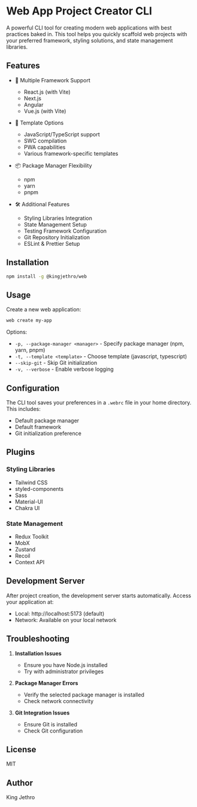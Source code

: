 # Web App Project Creator CLI

A powerful CLI tool for creating modern web applications with best practices baked in. This tool helps you quickly scaffold web projects with your preferred framework, styling solutions, and state management libraries.

## Features

- 🚀 Multiple Framework Support
  - React.js (with Vite)
  - Next.js
  - Angular
  - Vue.js (with Vite)

- 🎨 Template Options
  - JavaScript/TypeScript support
  - SWC compilation
  - PWA capabilities
  - Various framework-specific templates

- 📦 Package Manager Flexibility
  - npm
  - yarn
  - pnpm

- 🛠️ Additional Features
  - Styling Libraries Integration
  - State Management Setup
  - Testing Framework Configuration
  - Git Repository Initialization
  - ESLint & Prettier Setup

## Installation

```bash
npm install -g @kingjethro/web
```

## Usage

Create a new web application:

```bash
web create my-app
```

Options:
- `-p, --package-manager <manager>` - Specify package manager (npm, yarn, pnpm)
- `-t, --template <template>` - Choose template (javascript, typescript)
- `--skip-git` - Skip Git initialization
- `-v, --verbose` - Enable verbose logging

## Configuration

The CLI tool saves your preferences in a `.webrc` file in your home directory. This includes:
- Default package manager
- Default framework
- Git initialization preference

## Plugins

### Styling Libraries
- Tailwind CSS
- styled-components
- Sass
- Material-UI
- Chakra UI

### State Management
- Redux Toolkit
- MobX
- Zustand
- Recoil
- Context API

## Development Server

After project creation, the development server starts automatically. Access your application at:
- Local: http://localhost:5173 (default)
- Network: Available on your local network

## Troubleshooting

1. **Installation Issues**
   - Ensure you have Node.js installed
   - Try with administrator privileges

2. **Package Manager Errors**
   - Verify the selected package manager is installed
   - Check network connectivity

3. **Git Integration Issues**
   - Ensure Git is installed
   - Check Git configuration

## License

MIT

## Author

King Jethro
